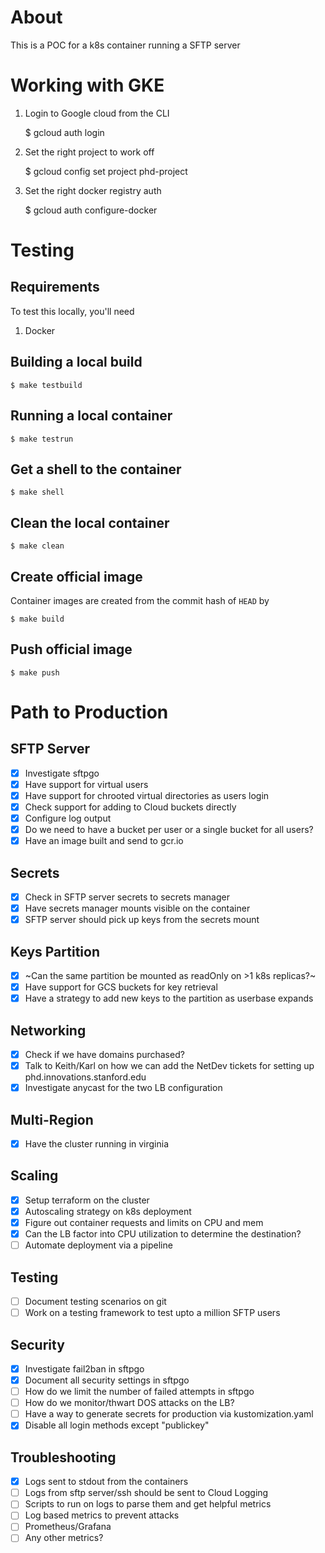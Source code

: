 # About
This is a POC for a k8s container running a SFTP server

# Working with GKE
1. Login to Google cloud from the CLI

    $ gcloud auth login

2. Set the right project to work off

    $ gcloud config set project phd-project

3. Set the right docker registry auth

    $ gcloud auth configure-docker

# Testing
## Requirements
To test this locally, you'll need

1. Docker

## Building a local build

    $ make testbuild

## Running a local container

    $ make testrun

## Get a shell to the container

    $ make shell

## Clean the local container

    $ make clean

## Create official image
Container images are created from the commit hash of `HEAD` by

    $ make build

## Push official image

    $ make push

# Path to Production
## SFTP Server
- [x] Investigate sftpgo
- [x] Have support for virtual users
- [x] Have support for chrooted virtual directories as users login
- [x] Check support for adding to Cloud buckets directly
- [x] Configure log output
- [x] Do we need to have a bucket per user or a single bucket for all users?
- [x] Have an image built and send to gcr.io

## Secrets
- [x] Check in SFTP server secrets to secrets manager
- [x] Have secrets manager mounts visible on the container
- [x] SFTP server should pick up keys from the secrets mount

## Keys Partition
- [x] ~Can the same partition be mounted as readOnly on >1 k8s replicas?~
- [x] Have support for GCS buckets for key retrieval
- [x] Have a strategy to add new keys to the partition as userbase expands

## Networking
- [x] Check if we have domains purchased?
- [x] Talk to Keith/Karl on how we can add the NetDev tickets for setting up phd.innovations.stanford.edu
- [x] Investigate anycast for the two LB configuration

## Multi-Region
- [x] Have the cluster running in virginia

## Scaling
- [x] Setup terraform on the cluster
- [x] Autoscaling strategy on k8s deployment
- [x] Figure out container requests and limits on CPU and mem
- [x] Can the LB factor into CPU utilization to determine the destination?
- [ ] Automate deployment via a pipeline

## Testing
- [ ] Document testing scenarios on git
- [ ] Work on a testing framework to test upto a million SFTP users

## Security
- [x] Investigate fail2ban in sftpgo
- [x] Document all security settings in sftpgo
- [ ] How do we limit the number of failed attempts in sftpgo
- [ ] How do we monitor/thwart DOS attacks on the LB?
- [ ] Have a way to generate secrets for production via kustomization.yaml
- [x] Disable all login methods except "publickey"

## Troubleshooting
- [x] Logs sent to stdout from the containers
- [ ] Logs from sftp server/ssh should be sent to Cloud Logging
- [ ] Scripts to run on logs to parse them and get helpful metrics
- [ ] Log based metrics to prevent attacks
- [ ] Prometheus/Grafana
- [ ] Any other metrics?
